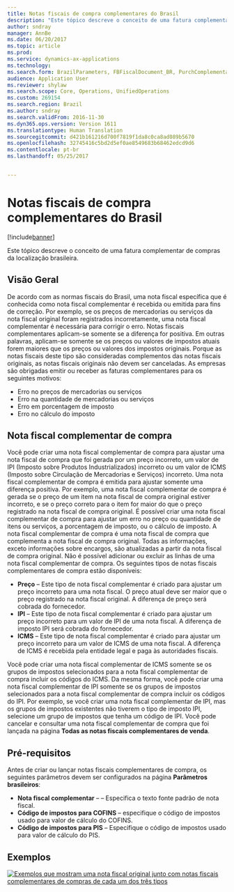 ```yaml
---
title: Notas fiscais de compra complementares do Brasil
description: "Este tópico descreve o conceito de uma fatura complementar de compras da localização brasileira."
author: sndray
manager: AnnBe
ms.date: 06/20/2017
ms.topic: article
ms.prod: 
ms.service: dynamics-ax-applications
ms.technology: 
ms.search.form: BrazilParameters, FBFiscalDocument_BR, PurchComplementaryInvoice, PurchComplementaryInvoiceCancel_BR, PurchComplementaryInvoiceListPage
audience: Application User
ms.reviewer: shylaw
ms.search.scope: Core, Operations, UnifiedOperations
ms.custom: 269154
ms.search.region: Brazil
ms.author: sndray
ms.search.validFrom: 2016-11-30
ms.dyn365.ops.version: Version 1611
ms.translationtype: Human Translation
ms.sourcegitcommit: d421b161216d700f7819f1da8c0ca8ad089b5670
ms.openlocfilehash: 32745416c5bd2d5ef0ae8549683b68462edcd9d6
ms.contentlocale: pt-br
ms.lasthandoff: 05/25/2017


---
```


# <a name="purchase-complementary-fiscal-documents-for-brazil"></a>Notas fiscais de compra complementares do Brasil

[!include[banner](../includes/banner.md)]


Este tópico descreve o conceito de uma fatura complementar de compras da localização brasileira.

<a name="overview"></a>Visão Geral
--------

De acordo com as normas fiscais do Brasil, uma nota fiscal específica que é conhecida como nota fiscal complementar é recebida ou emitida para fins de correção. Por exemplo, se os preços de mercadorias ou serviços da nota fiscal original foram registrados incorretamente, uma nota fiscal complementar é necessária para corrigir o erro. Notas fiscais complementares aplicam-se somente se a diferença for positiva. Em outras palavras, aplicam-se somente se os preços ou valores de impostos atuais forem maiores que os preços ou valores dos impostos originais. Porque as notas fiscais deste tipo são consideradas complementos das notas fiscais originais, as notas fiscais originais não devem ser canceladas. As empresas são obrigadas emitir ou receber as faturas complementares para os seguintes motivos:

-   Erro no preços de mercadorias ou serviços
-   Erro na quantidade de mercadorias ou serviços
-   Erro em porcentagem de imposto
-   Erro no cálculo do imposto

## <a name="purchase-complementary-fiscal-document"></a>Nota fiscal complementar de compra
Você pode criar uma nota fiscal complementar de compra para ajustar uma nota fiscal de compra que foi gerada por um preço incorreto, um valor de IPI (Imposto sobre Produtos Industrializados) incorreto ou um valor de ICMS (Imposto sobre Circulação de Mercadorias e Serviços) incorreto. Uma nota fiscal complementar de compra é emitida para ajustar somente uma diferença positiva. Por exemplo, uma nota fiscal complementar de compra é gerada se o preço de um item na nota fiscal de compra original estiver incorreto, e se o preço correto para o item for maior do que o preço registrado na nota fiscal de compra original. É possível criar uma nota fiscal complementar de compra para ajustar um erro no preço ou quantidade de itens ou serviços, a porcentagem de imposto, ou o cálculo de imposto. A nota fiscal complementar de compra é uma nota fiscal de compra que complementa a nota fiscal de compra original. Todas as informações, exceto informações sobre encargos, são atualizadas a partir da nota fiscal de compra original. Não é possível adicionar ou excluir as linhas de uma nota fiscal complementar de compra. Os seguintes tipos de notas fiscais complementares de compra estão disponíveis:

-   **Preço** – Este tipo de nota fiscal complementar é criado para ajustar um preço incorreto para uma nota fiscal. O preço atual deve ser maior que o preço registrado na nota fiscal original. A diferença de preço será cobrada do fornecedor.
-   **IPI** – Este tipo de nota fiscal complementar é criado para ajustar um preço incorreto para um valor de IPI de uma nota fiscal. A diferença de imposto IPI será cobrada do fornecedor.
-   **ICMS** – Este tipo de nota fiscal complementar é criado para ajustar um preço incorreto para um valor de ICMS de uma nota fiscal. A diferença de ICMS é recebida pela entidade legal e paga às autoridades fiscais.

Você pode criar uma nota fiscal complementar de ICMS somente se os grupos de impostos selecionados para a nota fiscal complementar de compra incluir os códigos do ICMS. Da mesma forma, você pode criar uma nota fiscal complementar de IPI somente se os grupos de impostos selecionados para a nota fiscal complementar de compra incluir os códigos do IPI. Por exemplo, se você criar uma nota fiscal complementar de IPI, mas os grupos de impostos existentes não tiverem o tipo de imposto IPI, selecione um grupo de impostos que tenha um código de IPI. Você pode cancelar e consultar uma nota fiscal complementar de compra que foi lançada na página **Todas as notas fiscais complementares de venda**.

## <a name="prerequisites"></a>Pré-requisitos
Antes de criar ou lançar notas fiscais complementares de compra, os seguintes parâmetros devem ser configurados na página **Parâmetros brasileiros**:

-   **Nota fiscal complementar** – – Especifica o texto fonte padrão de nota fiscal.
-   **Código de impostos para COFINS** – especifique o código de impostos usado para valor de cálculo do COFINS.
-   **Código de impostos para PIS** – Especifique o código de impostos usado para valor de cálculo do PIS.

## <a name="examples"></a>Exemplos
[![Exemplos que mostram uma nota fiscal original junto com notas fiscais complementares de compras de cada um dos três tipos](./media/purchcomplementary-1024x349.png)](./media/purchcomplementary.png)




